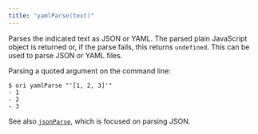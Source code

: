 ```yaml
---
title: "yamlParse(text)"
---
```


Parses the indicated text as JSON or YAML. The parsed plain JavaScript object is returned or, if the parse fails, this returns `undefined`. This can be used to parse JSON or YAML files.

Parsing a quoted argument on the command line:

```console
$ ori yamlParse "'[1, 2, 3]'"
- 1
- 2
- 3
```

See also [`jsonParse`](jsonParse.html), which is focused on parsing JSON.
